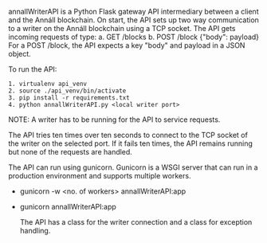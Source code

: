 annallWriterAPI is a Python Flask gateway API intermediary between a client and the Annáll blockchain. On start, the API sets up two way communication to a writer on the Annáll blockchain using a TCP socket.
The API gets incoming requests of type:
a. GET /blocks
b. POST /block {"body": payload}
For a POST /block, the API expects a key "body" and payload in a JSON object.

To run the API:

    1. virtualenv api_venv
    2. source ./api_venv/bin/activate
    3. pip install -r requirements.txt
    4. python annallWriterAPI.py <local writer port>

NOTE: A writer has to be running for the API to service requests.

The API tries ten times over ten seconds to connect to the TCP socket of the writer on the selected port. If it fails ten times, the API remains running but none of the requests are handled.

The API can run using gunicorn. Gunicorn is a WSGI server that can run in a production environment and supports multiple workers.

- gunicorn -w <no. of workers> annallWriterAPI:app
- gunicorn annallWriterAPI:app

  The API has a class for the writer connection and a class for exception handling.
